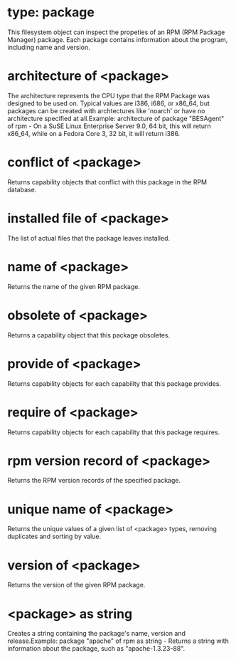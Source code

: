 # type: package

This filesystem object can inspect the propeties of an RPM (RPM Package Manager) package. Each package contains information about the program, including name and version.

# architecture of &lt;package&gt;

The architecture represents the CPU type that the RPM Package was designed to be used on. Typical values are i386, i686, or x86_64, but packages can be created with archtectures like &#39;noarch&#39; or have no architecture specified at all.Example: architecture of package &quot;BESAgent&quot; of rpm - On a SuSE Linux Enterprise Server 9.0, 64 bit, this will return x86_64, while on a Fedora Core 3, 32 bit, it will return i386.

# conflict of &lt;package&gt;

Returns capability objects that conflict with this package in the RPM database.

# installed file of &lt;package&gt;

The list of actual files that the package leaves installed.

# name of &lt;package&gt;

Returns the name of the given RPM package.

# obsolete of &lt;package&gt;

Returns a capability object that this package obsoletes.

# provide of &lt;package&gt;

Returns capability objects for each capability that this package provides.

# require of &lt;package&gt;

Returns capability objects for each capability that this package requires.

# rpm version record of &lt;package&gt;

Returns the RPM version records of the specified package.

# unique name of &lt;package&gt;

Returns the unique values of a given list of &lt;package&gt; types, removing duplicates and sorting by value.

# version of &lt;package&gt;

Returns the version of the given RPM package.

# &lt;package&gt; as string

Creates a string containing the package&#39;s name, version and release.Example: package &quot;apache&quot; of rpm as string - Returns a string with information about the package, such as &quot;apache-1.3.23-88&quot;.
